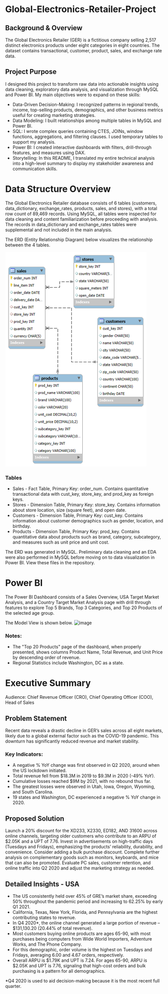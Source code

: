 # Global-Electronics-Retailer-Project

## Background & Overview
The Global Electronics Retailer (GER) is a fictitious company selling 2,517 distinct electronics products under eight categories in eight countries. The dataset contains transactional, customer, product, sales, and exchange rate data.

## Project Purpose
I designed this project to transform raw data into actionable insights using data cleaning, exploratory data analysis, and visualization through MySQL and Power BI. My main objectives were to expand on these skills:
- Data-Driven Decision-Making: I recognized patterns in regional trends, income, top-selling products, demographics, and other business metrics useful for creating marketing strategies.
- Data Modeling: I built relationships among multiple tables in MySQL and Power BI.
- SQL: I wrote complex queries containing CTES, JOINs, window functions, aggregations, and filtering clauses. I used temporary tables to support my analysis.
- Power BI: I created interactive dashboards with filters, drill-through features, and measures using DAX.
- Storytelling: In this README, I translated my entire technical analysis into a high-level summary to display my stakeholder awareness and communication skills.

# Data Structure Overview
The Global Electronics Retailer database consists of 6 tables (customers, data_dictionary, exchange_rates, products, sales, and stores), with a total row count of 89,469 records. Using MySQL, all tables were inspected for data cleaning and content familiarization before proceeding with analysis. The records in data_dictionary and exchange_rates tables were supplemental and not included in the main analysis. 

The ERD (Entity Relationship Diagram) below visualizes the relationship between the 4 tables. 

![Picture of the Global Electronics Retailer ERD](<Global Electronics Retailer Project - ERD.png>)

### Tables
- Sales - Fact Table, Primary Key: order_num. Contains quantitative transactional data with cust_key, store_key, and prod_key as foreign keys.
- Stores - Dimension Table, Primary Key: store_key. Contains information about store location, size (square feet), and open date. 
- Customers - Dimension Table, Primary Key: cust_key. Contains information about customer demographics such as gender, location, and birthday.
- Products - Dimension Table, Primary Key: prod_key. Contains quantitative data about products such as brand, category, subcategory, and measures such as unit price and unit cost.

The ERD was generated in MySQL. Preliminary data cleaning and an EDA were also performed in MySQL before moving on to data visualization in Power BI. View these files in the repository.

# Power BI
The Power BI Dashboard consists of a Sales Overview, USA Target Market Analysis, and a Country Target Market Analysis page with drill through features to explore Top 5 Brands, Top 3 Categories, and Top 20 Products of the selected age group.

The Model View is shown below.
<img width="1796" height="958" alt="image" src="https://github.com/user-attachments/assets/04f9bf05-5696-407c-9f9f-74b13f7de941"/>

### Notes: 
- The "Top 20 Products" page of the dashboard, when properly presented, shows columns Product Name, Total Revenue, and Unit Price by descending order of revenue.
- Regional Statistics include Washington, DC as a state.

# Executive Summary
Audience: Chief Revenue Officer (CRO), Chief Operating Officer (COO), Head of Sales

## Problem Statement
Recent data reveals a drastic decline in GER’s sales across all eight markets, likely due to a global external factor such as the COVID-19 pandemic. This downturn has significantly reduced revenue and market stability.

### Key Indicators:
- A negative % YoY change was first observed in Q2 2020, around when the US lockdown initiated.
- Total revenue fell from $18.3M in 2019 to $9.3M in 2020 (-49% YoY).
- Cumulative losses reached $9M by 2021, with no rebound thus far.
- The greatest losses were observed in Utah, Iowa, Oregon, Wyoming, and South Carolina.
- 19 states and Washington, DC experienced a negative % YoY change in 2020.

## Proposed Solution
Launch a 20% discount for the XD233, X2330, ED182, AND 31600 across online channels, targeting older customers who contribute to an ARPU of $2.05K and a UPT of 7.76. Invest in advertisements on high-traffic days (Tuesdays and Fridays), emphasizing the products’ reliability, durability, and convenience. Consider adding a bulk purchase discount. Complete further analysis on complementary goods such as monitors, keyboards, and mice that can also be promoted. Evaluate PC sales, customer retention, and online traffic into Q2 2020 and adjust the marketing strategy as needed.

## Detailed Insights - USA
- The US consistently held over 45% of GRE’s market share, exceeding 50% throughout the pandemic period and increasing to 62.25% by early Q1 2021.
- California, Texas, New York, Florida, and Pennsylvania are the highest contributing states to revenue.
- In Q4 2020*, the online channel generated a large portion of revenue – $131,130.20 (20.44% of total revenue).
- Most customers buying online products are ages 65-90, with most purchases being computers from Wide World Importers, Adventure Works, and The Phone Company.
- For this demographic, order volume is the highest on Tuesdays and Fridays, averaging 6.00 and 4.67 orders, respectively.
- Overall ARPU is $1.79K and UPT is 7.24. For ages 65-90, ARPU is $2.05K and UPT is 7.76, signaling that high-cost orders and bulk purchasing is a pattern for all demographics.

*Q4 2020 is used to aid decision-making because it is the most recent full quarter.
